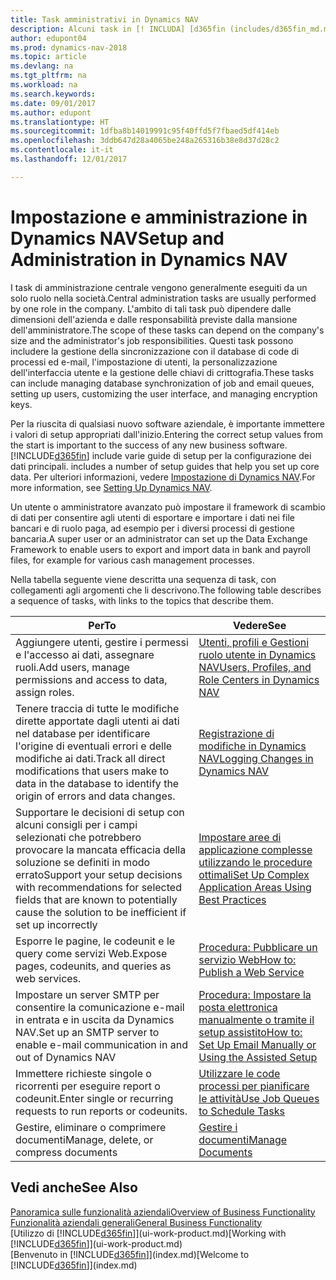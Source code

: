 ```yaml
---
title: Task amministrativi in Dynamics NAV
description: Alcuni task in [! INCLUDA] [d365fin (includes/d365fin_md.md)] richiedono un setup e un'amministrazione centrale. In questa sezione, viene fornita una descrizione di tali task e informazioni su come utilizzarli.
author: edupont04
ms.prod: dynamics-nav-2018
ms.topic: article
ms.devlang: na
ms.tgt_pltfrm: na
ms.workload: na
ms.search.keywords: 
ms.date: 09/01/2017
ms.author: edupont
ms.translationtype: HT
ms.sourcegitcommit: 1dfba8b14019991c95f40ffd5f7fbaed5df414eb
ms.openlocfilehash: 3ddb647d28a4065be248a265316b38e8d37d28c2
ms.contentlocale: it-it
ms.lasthandoff: 12/01/2017

---
```

# <a name="setup-and-administration-in-dynamics-nav"></a><span data-ttu-id="71e49-104">Impostazione e amministrazione in Dynamics NAV</span><span class="sxs-lookup"><span data-stu-id="71e49-104">Setup and Administration in Dynamics NAV</span></span>
<span data-ttu-id="71e49-105">I task di amministrazione centrale vengono generalmente eseguiti da un solo ruolo nella società.</span><span class="sxs-lookup"><span data-stu-id="71e49-105">Central administration tasks are usually performed by one role in the company.</span></span> <span data-ttu-id="71e49-106">L'ambito di tali task può dipendere dalle dimensioni dell'azienda e dalle responsabilità previste dalla mansione dell'amministratore.</span><span class="sxs-lookup"><span data-stu-id="71e49-106">The scope of these tasks can depend on the company's size and the administrator's job responsibilities.</span></span> <span data-ttu-id="71e49-107">Questi task possono includere la gestione della sincronizzazione con il database di code di processi ed e-mail, l'impostazione di utenti, la personalizzazione dell'interfaccia utente e la gestione delle chiavi di crittografia.</span><span class="sxs-lookup"><span data-stu-id="71e49-107">These tasks can include managing database synchronization of job and email queues, setting up users, customizing the user interface, and managing encryption keys.</span></span>  

<span data-ttu-id="71e49-108">Per la riuscita di qualsiasi nuovo software aziendale, è importante immettere i valori di setup appropriati dall'inizio.</span><span class="sxs-lookup"><span data-stu-id="71e49-108">Entering the correct setup values from the start is important to the success of any new business software.</span></span> [!INCLUDE[d365fin](includes/d365fin_md.md)]<span data-ttu-id="71e49-109"> include varie guide di setup per la configurazione dei dati principali.</span><span class="sxs-lookup"><span data-stu-id="71e49-109"> includes a number of setup guides that help you set up core data.</span></span> <span data-ttu-id="71e49-110">Per ulteriori informazioni, vedere [Impostazione di Dynamics NAV](setup.md).</span><span class="sxs-lookup"><span data-stu-id="71e49-110">For more information, see [Setting Up Dynamics NAV](setup.md).</span></span>

<!--Whether you use [!INCLUDE[rim](../../includes/rim_md.md)] to implement setup values or you manually enter them in the new company, you can support your setup decisions with some general recommendations for selected setup fields that are known to potentially cause the solution to be inefficient if defined incorrectly.-->  

<span data-ttu-id="71e49-111">Un utente o amministratore avanzato può impostare il framework di scambio di dati per consentire agli utenti di esportare e importare i dati nei file bancari e di ruolo paga, ad esempio per i diversi processi di gestione bancaria.</span><span class="sxs-lookup"><span data-stu-id="71e49-111">A super user or an administrator can set up the Data Exchange Framework to enable users to export and import data in bank and payroll files, for example for various cash management processes.</span></span>  

<span data-ttu-id="71e49-112">Nella tabella seguente viene descritta una sequenza di task, con collegamenti agli argomenti che li descrivono.</span><span class="sxs-lookup"><span data-stu-id="71e49-112">The following table describes a sequence of tasks, with links to the topics that describe them.</span></span>   

|<span data-ttu-id="71e49-113">**Per**</span><span class="sxs-lookup"><span data-stu-id="71e49-113">**To**</span></span>|<span data-ttu-id="71e49-114">**Vedere**</span><span class="sxs-lookup"><span data-stu-id="71e49-114">**See**</span></span>|  
|------------|-------------|  
|<span data-ttu-id="71e49-115">Aggiungere utenti, gestire i permessi e l'accesso ai dati, assegnare ruoli.</span><span class="sxs-lookup"><span data-stu-id="71e49-115">Add users, manage permissions and access to data, assign roles.</span></span>|[<span data-ttu-id="71e49-116">Utenti, profili e Gestioni ruolo utente in Dynamics NAV</span><span class="sxs-lookup"><span data-stu-id="71e49-116">Users, Profiles, and Role Centers in Dynamics NAV</span></span>](admin-users-profiles-roles.md)|  
|<span data-ttu-id="71e49-117">Tenere traccia di tutte le modifiche dirette apportate dagli utenti ai dati nel database per identificare l'origine di eventuali errori e delle modifiche ai dati.</span><span class="sxs-lookup"><span data-stu-id="71e49-117">Track all direct modifications that users make to data in the database to identify the origin of errors and data changes.</span></span>|[<span data-ttu-id="71e49-118">Registrazione di modifiche in Dynamics NAV</span><span class="sxs-lookup"><span data-stu-id="71e49-118">Logging Changes in Dynamics NAV</span></span>](across-log-changes.md)|  
|<span data-ttu-id="71e49-119">Supportare le decisioni di setup con alcuni consigli per i campi selezionati che potrebbero provocare la mancata efficacia della soluzione se definiti in modo errato</span><span class="sxs-lookup"><span data-stu-id="71e49-119">Support your setup decisions with recommendations for selected fields that are known to potentially cause the solution to be inefficient if set up incorrectly</span></span>|[<span data-ttu-id="71e49-120">Impostare aree di applicazione complesse utilizzando le procedure ottimali</span><span class="sxs-lookup"><span data-stu-id="71e49-120">Set Up Complex Application Areas Using Best Practices</span></span>](set-up-complex-application-areas-using-best-practices.md)|  
|<span data-ttu-id="71e49-121">Esporre le pagine, le codeunit e le query come servizi Web.</span><span class="sxs-lookup"><span data-stu-id="71e49-121">Expose pages, codeunits, and queries as web services.</span></span>|[<span data-ttu-id="71e49-122">Procedura: Pubblicare un servizio Web</span><span class="sxs-lookup"><span data-stu-id="71e49-122">How to: Publish a Web Service</span></span>](across-how-publish-web-service.md)|  
|<span data-ttu-id="71e49-123">Impostare un server SMTP per consentire la comunicazione e-mail in entrata e in uscita da Dynamics NAV.</span><span class="sxs-lookup"><span data-stu-id="71e49-123">Set up an SMTP server to enable e-mail communication in and out of Dynamics NAV</span></span>| [<span data-ttu-id="71e49-124">Procedura: Impostare la posta elettronica manualmente o tramite il setup assistito</span><span class="sxs-lookup"><span data-stu-id="71e49-124">How to: Set Up Email Manually or Using the Assisted Setup</span></span>](madeira-how-setup-email.md)|  
|<span data-ttu-id="71e49-125">Immettere richieste singole o ricorrenti per eseguire report o codeunit.</span><span class="sxs-lookup"><span data-stu-id="71e49-125">Enter single or recurring requests to run reports or codeunits.</span></span>|[<span data-ttu-id="71e49-126">Utilizzare le code processi per pianificare le attività</span><span class="sxs-lookup"><span data-stu-id="71e49-126">Use Job Queues to Schedule Tasks</span></span>](admin-job-queues-schedule-tasks.md)|  
|<span data-ttu-id="71e49-127">Gestire, eliminare o comprimere documenti</span><span class="sxs-lookup"><span data-stu-id="71e49-127">Manage, delete, or compress documents</span></span>|[<span data-ttu-id="71e49-128">Gestire i documenti</span><span class="sxs-lookup"><span data-stu-id="71e49-128">Manage Documents</span></span>](admin-manage-documents.md)|  

## <a name="see-also"></a><span data-ttu-id="71e49-129">Vedi anche</span><span class="sxs-lookup"><span data-stu-id="71e49-129">See Also</span></span>
[<span data-ttu-id="71e49-130">Panoramica sulle funzionalità aziendali</span><span class="sxs-lookup"><span data-stu-id="71e49-130">Overview of Business Functionality</span></span>](madeira-business-functionality.md)  
[<span data-ttu-id="71e49-131">Funzionalità aziendali generali</span><span class="sxs-lookup"><span data-stu-id="71e49-131">General Business Functionality</span></span>](ui-across-business-areas.md)  
<span data-ttu-id="71e49-132">[Utilizzo di [!INCLUDE[d365fin](includes/d365fin_md.md)]](ui-work-product.md)</span><span class="sxs-lookup"><span data-stu-id="71e49-132">[Working with [!INCLUDE[d365fin](includes/d365fin_md.md)]](ui-work-product.md)</span></span>  
<span data-ttu-id="71e49-133">[Benvenuto in [!INCLUDE[d365fin](includes/d365fin_md.md)]](index.md)</span><span class="sxs-lookup"><span data-stu-id="71e49-133">[Welcome to [!INCLUDE[d365fin](includes/d365fin_md.md)]](index.md)</span></span>  

